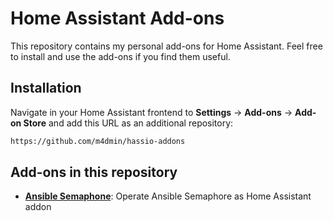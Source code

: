# Home Assistant Add-ons

This repository contains my personal add-ons for Home Assistant. Feel free to install and use the add-ons if you find them useful.

## Installation

Navigate in your Home Assistant frontend to **Settings** -> **Add-ons** -> **Add-on Store** and add this URL as an additional repository:
```txt
https://github.com/m4dmin/hassio-addons
```

## Add-ons in this repository
 - **[Ansible Semaphone](/addons/ansible-semaphore/README.md)**: Operate Ansible Semaphore as Home Assistant addon

